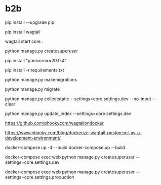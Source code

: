 # b2b
pip install --upgrade pip

pip install wagtail

wagtail start  core .

python manage.py createsuperuser

pip install "gunicorn==20.0.4"

pip install -r requirements.txt

python manage.py makemigrations

python manage.py migrate

python manage.py collectstatic  --settings=core.settings.dev --no-input --clear

python manage.py update_index  --settings=core.settings.dev

https://github.com/phookycom/wagtailondocker 

https://www.phooky.com/blog/dockerize-wagtail-postgresql-as-a-development-environment/

docker-compose up -d --build
docker-compose up  --build

docker-compose exec web python manage.py createsuperuser --settings=core.settings.dev

docker-compose exec web python manage.py createsuperuser --settings=core.settings.production

